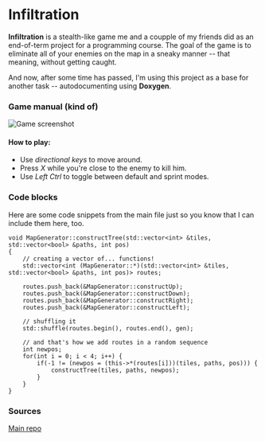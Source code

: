 # Infiltration

**Infiltration** is a stealth-like game me and a coupple of my friends
did as an end-of-term project for a programming course. The goal of the
game is to eliminate all of your enemies on the map in a sneaky manner --
that meaning, without getting caught.

And now, after some time has passed, I'm using this project as a base
for another task -- autodocumenting using __Doxygen__.

### Game manual (kind of) #

![Game screenshot](../screenshot.png)

#### How to play: #
- Use _directional keys_ to move around.
- Press _X_ while you're close to the enemy to kill him.
- Use _Left Ctrl_ to toggle between default and sprint modes.

### Code blocks #

Here are some code snippets from the main file
just so you know that I can include them here, too.

~~~{.cpp}
void MapGenerator::constructTree(std::vector<int> &tiles, std::vector<bool> &paths, int pos)
{
    // creating a vector of... functions!
    std::vector<int (MapGenerator::*)(std::vector<int> &tiles, std::vector<bool> &paths, int pos)> routes;

    routes.push_back(&MapGenerator::constructUp);
    routes.push_back(&MapGenerator::constructDown);
    routes.push_back(&MapGenerator::constructRight);
    routes.push_back(&MapGenerator::constructLeft);

    // shuffling it
    std::shuffle(routes.begin(), routes.end(), gen);

    // and that's how we add routes in a random sequence
    int newpos;
    for(int i = 0; i < 4; i++) {
        if(-1 != (newpos = (this->*(routes[i]))(tiles, paths, pos))) {
            constructTree(tiles, paths, newpos);
        }
    }
}
~~~

### Sources #
[Main repo](https://github.com/ArsenChick/infiltration)
